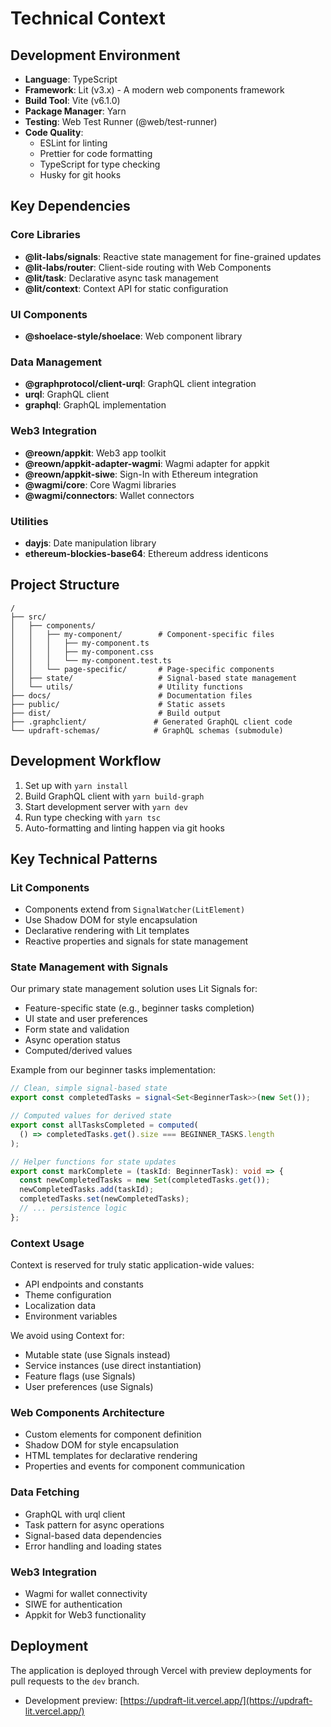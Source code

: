 # Technical Context

## Development Environment

- **Language**: TypeScript
- **Framework**: Lit (v3.x) - A modern web components framework
- **Build Tool**: Vite (v6.1.0)
- **Package Manager**: Yarn
- **Testing**: Web Test Runner (@web/test-runner)
- **Code Quality**:
  - ESLint for linting
  - Prettier for code formatting
  - TypeScript for type checking
  - Husky for git hooks

## Key Dependencies

### Core Libraries

- **@lit-labs/signals**: Reactive state management for fine-grained updates
- **@lit-labs/router**: Client-side routing with Web Components
- **@lit/task**: Declarative async task management
- **@lit/context**: Context API for static configuration

### UI Components

- **@shoelace-style/shoelace**: Web component library

### Data Management

- **@graphprotocol/client-urql**: GraphQL client integration
- **urql**: GraphQL client
- **graphql**: GraphQL implementation

### Web3 Integration

- **@reown/appkit**: Web3 app toolkit
- **@reown/appkit-adapter-wagmi**: Wagmi adapter for appkit
- **@reown/appkit-siwe**: Sign-In with Ethereum integration
- **@wagmi/core**: Core Wagmi libraries
- **@wagmi/connectors**: Wallet connectors

### Utilities

- **dayjs**: Date manipulation library
- **ethereum-blockies-base64**: Ethereum address identicons

## Project Structure

```
/
├── src/
│   ├── components/
│   │   ├── my-component/        # Component-specific files
│   │   │   ├── my-component.ts
│   │   │   ├── my-component.css
│   │   │   └── my-component.test.ts
│   │   └── page-specific/       # Page-specific components
│   ├── state/                   # Signal-based state management
│   └── utils/                   # Utility functions
├── docs/                        # Documentation files
├── public/                      # Static assets
├── dist/                        # Build output
├── .graphclient/               # Generated GraphQL client code
└── updraft-schemas/            # GraphQL schemas (submodule)
```

## Development Workflow

1. Set up with `yarn install`
2. Build GraphQL client with `yarn build-graph`
3. Start development server with `yarn dev`
4. Run type checking with `yarn tsc`
5. Auto-formatting and linting happen via git hooks

## Key Technical Patterns

### Lit Components

- Components extend from `SignalWatcher(LitElement)`
- Use Shadow DOM for style encapsulation
- Declarative rendering with Lit templates
- Reactive properties and signals for state management

### State Management with Signals

Our primary state management solution uses Lit Signals for:

- Feature-specific state (e.g., beginner tasks completion)
- UI state and user preferences
- Form state and validation
- Async operation status
- Computed/derived values

Example from our beginner tasks implementation:

```typescript
// Clean, simple signal-based state
export const completedTasks = signal<Set<BeginnerTask>>(new Set());

// Computed values for derived state
export const allTasksCompleted = computed(
  () => completedTasks.get().size === BEGINNER_TASKS.length
);

// Helper functions for state updates
export const markComplete = (taskId: BeginnerTask): void => {
  const newCompletedTasks = new Set(completedTasks.get());
  newCompletedTasks.add(taskId);
  completedTasks.set(newCompletedTasks);
  // ... persistence logic
};
```

### Context Usage

Context is reserved for truly static application-wide values:

- API endpoints and constants
- Theme configuration
- Localization data
- Environment variables

We avoid using Context for:

- Mutable state (use Signals instead)
- Service instances (use direct instantiation)
- Feature flags (use Signals)
- User preferences (use Signals)

### Web Components Architecture

- Custom elements for component definition
- Shadow DOM for style encapsulation
- HTML templates for declarative rendering
- Properties and events for component communication

### Data Fetching

- GraphQL with urql client
- Task pattern for async operations
- Signal-based data dependencies
- Error handling and loading states

### Web3 Integration

- Wagmi for wallet connectivity
- SIWE for authentication
- Appkit for Web3 functionality

## Deployment

The application is deployed through Vercel with preview deployments for pull requests to the `dev` branch.

- Development preview: [https://updraft-lit.vercel.app/](https://updraft-lit.vercel.app/)

